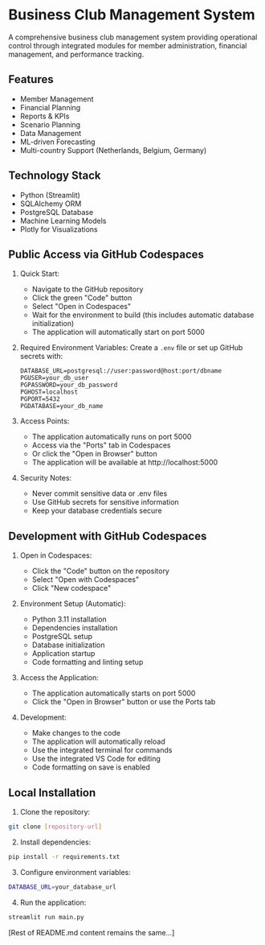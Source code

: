 # Business Club Management System

A comprehensive business club management system providing operational control through integrated modules for member administration, financial management, and performance tracking.

## Features

- Member Management
- Financial Planning
- Reports & KPIs
- Scenario Planning
- Data Management
- ML-driven Forecasting
- Multi-country Support (Netherlands, Belgium, Germany)

## Technology Stack

- Python (Streamlit)
- SQLAlchemy ORM
- PostgreSQL Database
- Machine Learning Models
- Plotly for Visualizations

## Public Access via GitHub Codespaces

1. Quick Start:
   - Navigate to the GitHub repository
   - Click the green "Code" button
   - Select "Open in Codespaces"
   - Wait for the environment to build (this includes automatic database initialization)
   - The application will automatically start on port 5000

2. Required Environment Variables:
   Create a `.env` file or set up GitHub secrets with:
   ```
   DATABASE_URL=postgresql://user:password@host:port/dbname
   PGUSER=your_db_user
   PGPASSWORD=your_db_password
   PGHOST=localhost
   PGPORT=5432
   PGDATABASE=your_db_name
   ```

3. Access Points:
   - The application automatically runs on port 5000
   - Access via the "Ports" tab in Codespaces
   - Or click the "Open in Browser" button
   - The application will be available at http://localhost:5000

4. Security Notes:
   - Never commit sensitive data or .env files
   - Use GitHub secrets for sensitive information
   - Keep your database credentials secure

## Development with GitHub Codespaces

1. Open in Codespaces:
   - Click the "Code" button on the repository
   - Select "Open with Codespaces"
   - Click "New codespace"

2. Environment Setup (Automatic):
   - Python 3.11 installation
   - Dependencies installation
   - PostgreSQL setup
   - Database initialization
   - Application startup
   - Code formatting and linting setup

3. Access the Application:
   - The application automatically starts on port 5000
   - Click the "Open in Browser" button or use the Ports tab

4. Development:
   - Make changes to the code
   - The application will automatically reload
   - Use the integrated terminal for commands
   - Use the integrated VS Code for editing
   - Code formatting on save is enabled

## Local Installation

1. Clone the repository:
```bash
git clone [repository-url]
```

2. Install dependencies:
```bash
pip install -r requirements.txt
```

3. Configure environment variables:
```bash
DATABASE_URL=your_database_url
```

4. Run the application:
```bash
streamlit run main.py
```

[Rest of README.md content remains the same...]
